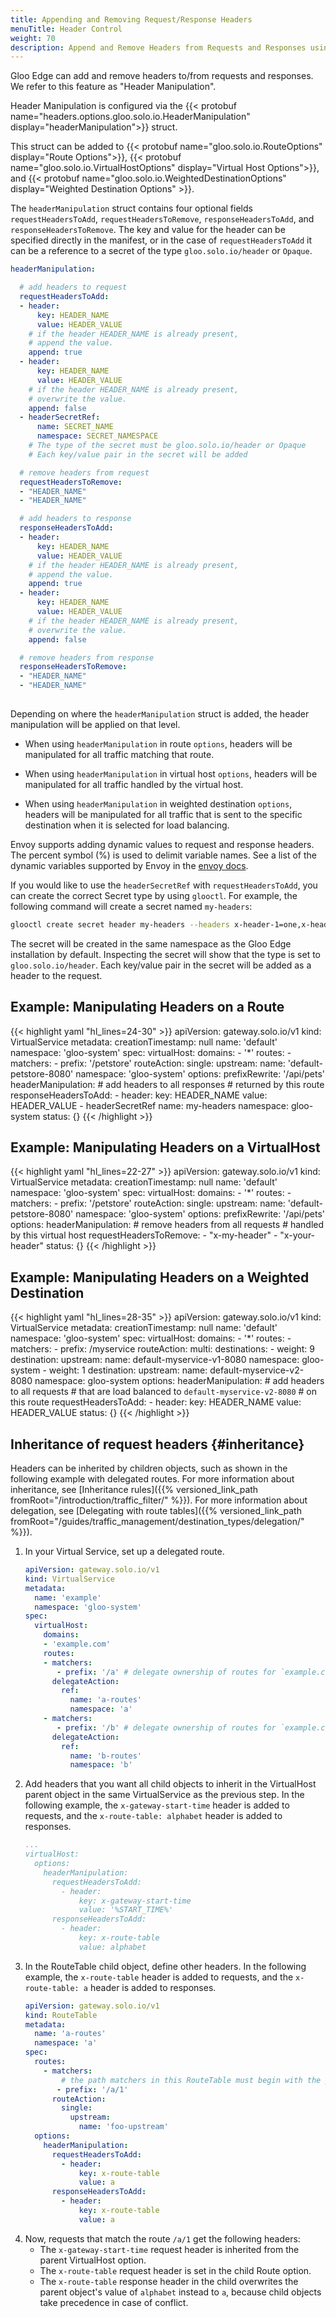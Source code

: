 ```yaml
---
title: Appending and Removing Request/Response Headers
menuTitle: Header Control
weight: 70
description: Append and Remove Headers from Requests and Responses using Route configuration.
---
```


Gloo Edge can add and remove headers to/from requests and responses. We refer to this feature as "Header Manipulation".

Header Manipulation is configured via the 
{{< protobuf name="headers.options.gloo.solo.io.HeaderManipulation" display="headerManipulation">}} struct.

This struct can be added to {{< protobuf name="gloo.solo.io.RouteOptions" display="Route Options">}}, {{< protobuf name="gloo.solo.io.VirtualHostOptions" display="Virtual Host Options">}}, and {{< protobuf name="gloo.solo.io.WeightedDestinationOptions" display="Weighted Destination Options" >}}.

The `headerManipulation` struct contains four optional fields `requestHeadersToAdd`, `requestHeadersToRemove`,  `responseHeadersToAdd`, and `responseHeadersToRemove`. The key and value for the header can be specified directly in the manifest, or in the case of `requestHeadersToAdd` it can be a reference to a secret of the type `gloo.solo.io/header` or `Opaque`.

```yaml
headerManipulation:

  # add headers to request
  requestHeadersToAdd:
  - header:
      key: HEADER_NAME
      value: HEADER_VALUE
    # if the header HEADER_NAME is already present,
    # append the value.
    append: true
  - header:
      key: HEADER_NAME
      value: HEADER_VALUE
    # if the header HEADER_NAME is already present,
    # overwrite the value.
    append: false
  - headerSecretRef:
      name: SECRET_NAME
      namespace: SECRET_NAMESPACE
    # The type of the secret must be gloo.solo.io/header or Opaque
    # Each key/value pair in the secret will be added

  # remove headers from request
  requestHeadersToRemove:
  - "HEADER_NAME"
  - "HEADER_NAME"

  # add headers to response
  responseHeadersToAdd:
  - header:
      key: HEADER_NAME
      value: HEADER_VALUE
    # if the header HEADER_NAME is already present,
    # append the value.
    append: true
  - header:
      key: HEADER_NAME
      value: HEADER_VALUE
    # if the header HEADER_NAME is already present,
    # overwrite the value.
    append: false

  # remove headers from response
  responseHeadersToRemove:
  - "HEADER_NAME"
  - "HEADER_NAME"
  

```

Depending on where the `headerManipulation` struct is added, the header manipulation will be applied on that level.

* When using `headerManipulation` in route `options`,
headers will be manipulated for all traffic matching that route.

* When using `headerManipulation` in virtual host `options`,
headers will be manipulated for all traffic handled by the virtual host.

* When using `headerManipulation` in weighted destination `options`,
headers will be manipulated for all traffic that is sent to the specific destination when it is selected for load balancing.

Envoy supports adding dynamic values to request and response headers. The percent symbol (%) is used to 
delimit variable names. See a list of the dynamic variables supported by Envoy in the [envoy docs](https://www.envoyproxy.io/docs/envoy/latest/configuration/http/http_conn_man/headers#custom-request-response-headers).

If you would like to use the `headerSecretRef` with `requestHeadersToAdd`, you can create the correct Secret type by using `glooctl`. For example, the following command will create a secret named `my-headers`:

```bash
glooctl create secret header my-headers --headers x-header-1=one,x-header-2=two
```

The secret will be created in the same namespace as the Gloo Edge installation by default. Inspecting the secret will show that the type is set to `gloo.solo.io/header`. Each key/value pair in the secret will be added as a header to the request.

## Example: Manipulating Headers on a Route


{{< highlight yaml "hl_lines=24-30" >}}
apiVersion: gateway.solo.io/v1
kind: VirtualService
metadata:
  creationTimestamp: null
  name: 'default'
  namespace: 'gloo-system'
spec:
  virtualHost:
    domains:
    - '*'
    routes:
    - matchers:
       - prefix: '/petstore'
      routeAction:
        single:
          upstream:
            name: 'default-petstore-8080'
            namespace: 'gloo-system'
      options:
        prefixRewrite: '/api/pets'
        headerManipulation:
          # add headers to all responses 
          # returned by this route
          responseHeadersToAdd:
          - header:
              key: HEADER_NAME
              value: HEADER_VALUE
          - headerSecretRef
              name: my-headers
              namespace: gloo-system
status: {}
{{< /highlight >}}


## Example: Manipulating Headers on a VirtualHost

{{< highlight yaml "hl_lines=22-27" >}}
apiVersion: gateway.solo.io/v1
kind: VirtualService
metadata:
  creationTimestamp: null
  name: 'default'
  namespace: 'gloo-system'
spec:
  virtualHost:
    domains:
    - '*'
    routes:
    - matchers:
       - prefix: '/petstore'
      routeAction:
        single:
          upstream:
            name: 'default-petstore-8080'
            namespace: 'gloo-system'
      options:
        prefixRewrite: '/api/pets'
    options:
      headerManipulation:
        # remove headers from all requests 
        # handled by this virtual host
        requestHeadersToRemove:
        - "x-my-header"
        - "x-your-header"
status: {}
{{< /highlight >}}



## Example: Manipulating Headers on a Weighted Destination

{{< highlight yaml "hl_lines=28-35" >}}
apiVersion: gateway.solo.io/v1
kind: VirtualService
metadata:
  creationTimestamp: null
  name: 'default'
  namespace: 'gloo-system'
spec:
  virtualHost:
    domains:
    - '*'
    routes:
    - matchers:
       - prefix: /myservice
      routeAction:
        multi:
          destinations:
          - weight: 9
            destination:
              upstream:
                name: default-myservice-v1-8080
                namespace: gloo-system
          - weight: 1
            destination:
              upstream:
                name: default-myservice-v2-8080
                namespace: gloo-system
            options:
              headerManipulation:
                # add headers to all requests
                # that are load balanced to `default-myservice-v2-8080`
                # on this route 
                requestHeadersToAdd:
                - header:
                    key: HEADER_NAME
                    value: HEADER_VALUE
status: {}
{{< /highlight >}}

## Inheritance of request headers {#inheritance}

Headers can be inherited by children objects, such as shown in the following example with delegated routes. For more information about inheritance, see [Inheritance rules]({{% versioned_link_path fromRoot="/introduction/traffic_filter/" %}}). For more information about delegation, see [Delegating with route tables]({{% versioned_link_path fromRoot="/guides/traffic_management/destination_types/delegation/" %}}).

1. In your Virtual Service, set up a delegated route.
   ```yaml
   apiVersion: gateway.solo.io/v1
   kind: VirtualService
   metadata:
     name: 'example'
     namespace: 'gloo-system'
   spec:
     virtualHost:
       domains:
       - 'example.com'
       routes:
       - matchers:
          - prefix: '/a' # delegate ownership of routes for `example.com/a`
         delegateAction:
           ref:
             name: 'a-routes'
             namespace: 'a'
       - matchers:
          - prefix: '/b' # delegate ownership of routes for `example.com/b`
         delegateAction:
           ref:
             name: 'b-routes'
             namespace: 'b'
   ```
2. Add headers that you want all child objects to inherit in the VirtualHost parent object in the same VirtualService as the previous step. In the following example, the `x-gateway-start-time` header is added to requests, and the `x-route-table: alphabet` header is added to responses.
   ```yaml
   ...
   virtualHost:
     options:
       headerManipulation:
         requestHeadersToAdd:
           - header:
               key: x-gateway-start-time
               value: '%START_TIME%'
         responseHeadersToAdd:
           - header:
               key: x-route-table
               value: alphabet
   ```
3. In the RouteTable child object, define other headers. In the following example, the `x-route-table` header is added to requests, and the `x-route-table: a` header is added to responses.
   ```yaml
   apiVersion: gateway.solo.io/v1
   kind: RouteTable
   metadata:
     name: 'a-routes'
     namespace: 'a'
   spec:
     routes:
       - matchers:
           # the path matchers in this RouteTable must begin with the prefix `/a/`
          - prefix: '/a/1'
         routeAction:
           single:
             upstream:
               name: 'foo-upstream'
     options:
       headerManipulation:
         requestHeadersToAdd:
           - header:
               key: x-route-table
               value: a
         responseHeadersToAdd:
           - header:
               key: x-route-table
               value: a
   ```
4. Now, requests that match the route `/a/1` get the following headers:
   * The `x-gateway-start-time` request header is inherited from the parent VirtualHost option.
   * The `x-route-table` request header is set in the child Route option.
   * The `x-route-table` response header in the child overwrites the parent object's value of `alphabet` instead to `a`, because child objects take precedence in case of conflict.
